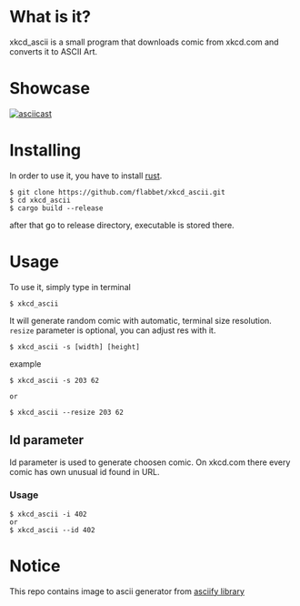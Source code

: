 # What is it?

xkcd_ascii is a small program that downloads comic from xkcd.com and converts it to ASCII Art.

# Showcase

[![asciicast](https://asciinema.org/a/14.png)](https://asciinema.org/a/287527)

# Installing

In order to use it, you have to install [rust](https://asciinema.org/a/287527).

```
$ git clone https://github.com/flabbet/xkcd_ascii.git
$ cd xkcd_ascii
$ cargo build --release
```

after that go to release directory, executable is stored there.

# Usage

To use it, simply type in terminal
```
$ xkcd_ascii
```
It will generate random comic with automatic, terminal size resolution. `resize` parameter is optional, you can adjust res with it.

```
$ xkcd_ascii -s [width] [height]
```

example

```
$ xkcd_ascii -s 203 62

or

$ xkcd_ascii --resize 203 62
```

## Id parameter

Id parameter is used to generate choosen comic. On xkcd.com there every comic has own unusual id found in URL.

### Usage

```
$ xkcd_ascii -i 402
or
$ xkcd_ascii --id 402
```

# Notice

This repo contains image to ascii generator from [asciify library](https://github.com/edelsonc/asciify)

